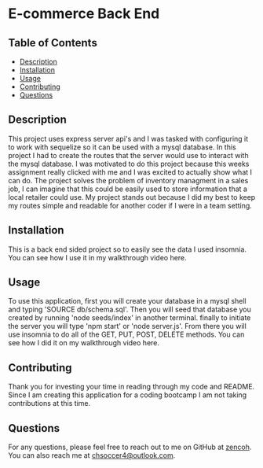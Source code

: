 # E-commerce Back End

## Table of Contents
* [Description](#description)
* [Installation](#installation)
* [Usage](#usage)
* [Contributing](#contributing)
* [Questions](#questions)

## Description
This project uses express server api's and I was tasked with configuring it to work with sequelize so it can be used with a mysql database. In this project I had to create the routes that the server would use to interact with the mysql database. I was motivated to do this project because this weeks assignment really clicked with me and I was excited to actually show what I can do. The project solves the problem of inventory managment in a sales job, I can imagine that this could be easily used to store information that a local retailer could use. My project stands out because I did my best to keep my routes simple and readable for another coder if I were in a team setting.

## Installation
This is a back end sided project so to easily see the data I used insomnia. You can see how I use it in my walkthrough video here.

## Usage
To use this application, first you will create your database in a mysql shell and typing 'SOURCE db/schema.sql'. Then you will seed that database you created by running 'node seeds/index' in another terminal. finally to initiate the server you will type 'npm start' or 'node server.js'. From there you will use insomnia to do all of the GET, PUT, POST, DELETE methods. You can see how I did it on my walkthrough video here.

## Contributing
Thank you for investing your time in reading through my code and README. Since I am creating this application for a coding bootcamp I am not taking contributions at this time.

## Questions
For any questions, please feel free to reach out to me on GitHub at [zencoh](https://github.com/zencoh). You can also reach me at chsoccer4@outlook.com.
